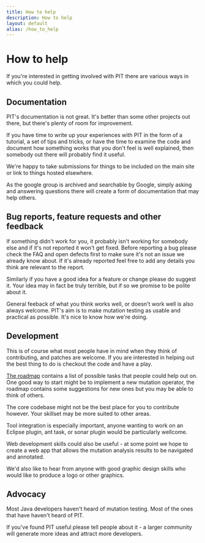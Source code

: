 ```yaml
---
title: How to help
description: How to help
layout: default
alias: /how_to_help
---
```


# How to help

If you're interested in getting involved with PIT there are various ways in which you could help.

## Documentation

PIT's documentation is not great. It's better than some other projects out there, but there's plenty of room for improvement.

If you have time to write up your experiences with PIT in the form of a tutorial, a set of tips and tricks, or have the time to examine
the code and document how something works that you don't feel is well explained, then somebody out there will probably find it useful. 

We're happy to take submissions for things to be included on the main site or link to things hosted elsewhere.

As the google group is archived and searchable by Google, simply asking and answering questions there will create a form of documentation that may help others.

## Bug reports, feature requests and other feedback

If something didn't work for you, it probably isn't working for somebody else and if it's not reported it won't get fixed. Before reporting a
bug please check the FAQ and open defects first to make sure it's not an issue we already know about. If it's already reported feel free to add any details
you think are relevant to the report. 

Similarly if you have a good idea for a feature or change please do suggest it. Your idea may in fact be truly terrible, but if so we promise to be polite about it. 

General feeback of what you think works well, or doesn't work well is also always welcome. PIT's aim is to make mutation testing as usable and practical as
possible. It's nice to know how we're doing.

## Development

This is of course what most people have in mind when they think of contributing, and patches are welcome. If you are interested in helping out the best thing to do is checkout the code and have a play.

[The roadmap](/roadmap/) contains a list of possible tasks that people could help out on. One good way to start might be to implement a new mutation operator, the roadmap contains some suggestions for new ones but you may be able to think of others.

The core codebase might not be the best place for you to contribute however. Your skillset may be more suited to other areas. 

Tool integration is especially important, anyone wanting to work on an Eclipse plugin, ant task, or sonar plugin would be particularly wellcome.

Web development skills could also be useful - at some point we hope to create a web app that allows the mutation analysis results to be navigated and annotated. 

We'd also like to hear from anyone with good graphic design skills who would like to produce a logo or other graphics.

## Advocacy

Most Java developers haven't heard of mutation testing. Most of the ones that have haven't heard of PIT.

If you've found PIT useful please tell people about it - a larger community will generate more ideas and attract more developers.

